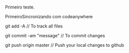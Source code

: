 Primeiro teste.

PrimeiroSincronizando com codeanywhere

git add -A // To track all files

git commit -am "message" // To commit changes

git push origin master // Push your local changes to github
